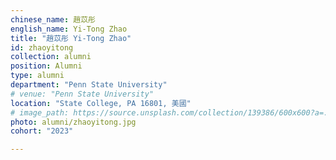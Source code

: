 ```yaml
---
chinese_name: 趙苡彤
english_name: Yi-Tong Zhao
title: "趙苡彤 Yi-Tong Zhao"
id: zhaoyitong
collection: alumni
position: Alumni
type: alumni
department: "Penn State University"
# venue: "Penn State University"
location: "State College, PA 16801, 美國"
# image_path: https://source.unsplash.com/collection/139386/600x600?a=.png
photo: alumni/zhaoyitong.jpg
cohort: "2023"

---
```

